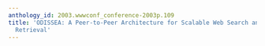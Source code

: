 ```yaml
---
anthology_id: 2003.wwwconf_conference-2003p.109
title: 'ODISSEA: A Peer-to-Peer Architecture for Scalable Web Search and Information
  Retrieval'
---
```

